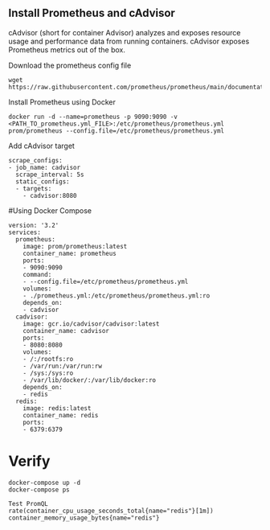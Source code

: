 ## Install Prometheus and cAdvisor

cAdvisor (short for container Advisor) analyzes and exposes resource usage and performance data from running containers. cAdvisor exposes Prometheus metrics out of the box.

Download the prometheus config file
```
wget https://raw.githubusercontent.com/prometheus/prometheus/main/documentation/examples/prometheus.yml
```
Install Prometheus using Docker
```
docker run -d --name=prometheus -p 9090:9090 -v <PATH_TO_prometheus.yml_FILE>:/etc/prometheus/prometheus.yml prom/prometheus --config.file=/etc/prometheus/prometheus.yml
```

Add cAdvisor target

```
scrape_configs:
- job_name: cadvisor
  scrape_interval: 5s
  static_configs:
  - targets:
    - cadvisor:8080
```

#Using Docker Compose

```
version: '3.2'
services:
  prometheus:
    image: prom/prometheus:latest
    container_name: prometheus
    ports:
    - 9090:9090
    command:
    - --config.file=/etc/prometheus/prometheus.yml
    volumes:
    - ./prometheus.yml:/etc/prometheus/prometheus.yml:ro
    depends_on:
    - cadvisor
  cadvisor:
    image: gcr.io/cadvisor/cadvisor:latest
    container_name: cadvisor
    ports:
    - 8080:8080
    volumes:
    - /:/rootfs:ro
    - /var/run:/var/run:rw
    - /sys:/sys:ro
    - /var/lib/docker/:/var/lib/docker:ro
    depends_on:
    - redis
  redis:
    image: redis:latest
    container_name: redis
    ports:
    - 6379:6379
```
#  Verify
```
docker-compose up -d
docker-compose ps

Test PromQL
rate(container_cpu_usage_seconds_total{name="redis"}[1m])
container_memory_usage_bytes{name="redis"}
```
